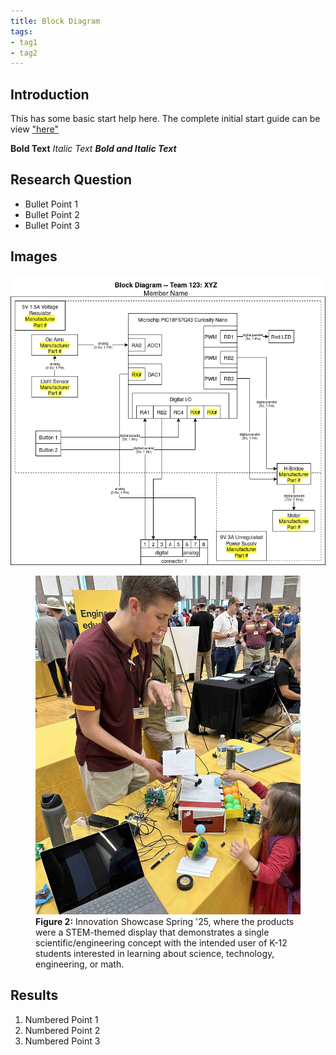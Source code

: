 ```yaml
---
title: Block Diagram
tags:
- tag1
- tag2
---
```


## Introduction
This has some basic start help here. The complete initial start guide can be view ["here"](https://embedded-systems-design.github.io/EGR304DataSheetTemplate/05-Schematic/schematic/)

**Bold Text**
_Italic Text_
**_Bold and Italic Text_**

## Research Question

* Bullet Point 1
* Bullet Point 2
* Bullet Point 3

## Images

![Example of Indivial Block diagram ](individual-block-diagram.png)


<figure>
    <img src="../image/innovation_showcase_Sp-2025.jpg">
    <figcaption><strong>Figure 2:</strong> Innovation Showcase Spring '25, where the products were a STEM-themed display that demonstrates a single scientific/engineering concept with the intended user of K-12 students interested in learning about science, technology, engineering, or math.</figcaption>
</figure>

## Results

1. Numbered Point 1
1. Numbered Point 2
1. Numbered Point 3

